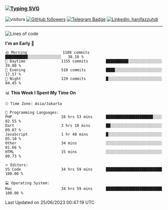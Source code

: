 ### [![Typing SVG](https://readme-typing-svg.herokuapp.com?font=lato&size=22&lines=Hi+There+👋)](https://git.io/typing-svg) 

![visitors](https://visitor-badge.glitch.me/badge?page_id=hanifazzuhdi.hanifazzuhdi)
[![GitHub followers](https://img.shields.io/github/followers/hanifazzuhdi?label=Follow&style=social)](https://github.com/hanifazzuhdi/?tab=follow) 
[![Telegram Badge](https://img.shields.io/badge/-hanif0198-blue?style=social&logo=telegram&link=https://www.t.me/hanif0198/)](https://www.t.me/hanif0198/) 
[![Linkedin: hanifazzuhdi](https://img.shields.io/badge/-hanifazzuhdi-blue?style=flat-square&logo=Linkedin&logoColor=white&link=https://www.linkedin.com/in/hanif-az-zuhdi-69688019b/)](https://www.linkedin.com/in/hanif-az-zuhdi-69688019b/) 

<hr/>

<!--START_SECTION:waka-->
![Lines of code](https://img.shields.io/badge/From%20Hello%20World%20I%27ve%20Written-20.0%20million%20lines%20of%20code-blue)

**I'm an Early 🐤** 

```text
🌞 Morning                1108 commits        ██████████░░░░░░░░░░░░░░░   38.18 % 
🌆 Daytime                1155 commits        ██████████░░░░░░░░░░░░░░░   39.80 % 
🌃 Evening                510 commits         ████░░░░░░░░░░░░░░░░░░░░░   17.57 % 
🌙 Night                  129 commits         █░░░░░░░░░░░░░░░░░░░░░░░░   04.45 % 
```


📊 **This Week I Spent My Time On** 

```text
🕑︎ Time Zone: Asia/Jakarta

💬 Programming Languages: 
PHP                      28 hrs 53 mins      █████████████████████░░░░   82.55 % 
Dart                     3 hrs 10 mins       ██░░░░░░░░░░░░░░░░░░░░░░░   09.07 % 
JavaScript               1 hr 48 mins        █░░░░░░░░░░░░░░░░░░░░░░░░   05.18 % 
Other                    34 mins             ░░░░░░░░░░░░░░░░░░░░░░░░░   01.66 % 
HTML                     15 mins             ░░░░░░░░░░░░░░░░░░░░░░░░░   00.73 % 

🔥 Editors: 
VS Code                  34 hrs 59 mins      █████████████████████████   100.00 % 

💻 Operating System: 
Mac                      34 hrs 59 mins      █████████████████████████   100.00 % 
```


 Last Updated on 25/06/2023 00:47:19 UTC
<!--END_SECTION:waka-->
